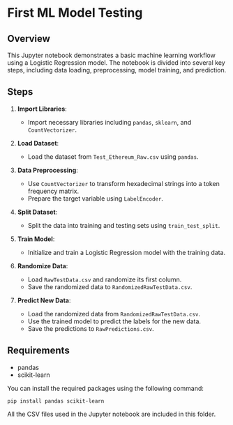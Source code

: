 
# First ML Model Testing

## Overview

This Jupyter notebook demonstrates a basic machine learning workflow using a Logistic Regression model. The notebook is divided into several key steps, including data loading, preprocessing, model training, and prediction.

## Steps

1. **Import Libraries**: 
    - Import necessary libraries including `pandas`, `sklearn`, and `CountVectorizer`.

2. **Load Dataset**:
    - Load the dataset from `Test_Ethereum_Raw.csv` using `pandas`.

3. **Data Preprocessing**:
    - Use `CountVectorizer` to transform hexadecimal strings into a token frequency matrix.
    - Prepare the target variable using `LabelEncoder`.

4. **Split Dataset**:
    - Split the data into training and testing sets using `train_test_split`.

5. **Train Model**:
    - Initialize and train a Logistic Regression model with the training data.

6. **Randomize Data**:
    - Load `RawTestData.csv` and randomize its first column.
    - Save the randomized data to `RandomizedRawTestData.csv`.

7. **Predict New Data**:
    - Load the randomized data from `RandomizedRawTestData.csv`.
    - Use the trained model to predict the labels for the new data.
    - Save the predictions to `RawPredictions.csv`.

## Requirements

- pandas
- scikit-learn

You can install the required packages using the following command:
```
pip install pandas scikit-learn
```

All the CSV files used in the Jupyter notebook are included in this folder.
